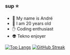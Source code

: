 ### sup ⭐

- 💬 My name is André
- 🎈 I am 20 years old
- ✋ Coding enthusiast
- 👽 Tekno enjoyer

[![Top Langs](https://github-readme-stats.vercel.app/api/top-langs/?username=andrebtw&count_private=true&show_icons=true&theme=midnight-purple)](https://github.com/anuraghazra/github-readme-stats)
[![GitHub Streak](https://github-readme-streak-stats.herokuapp.com/?user=andrebtw&theme=midnight-purple)](https://git.io/streak-stats)
